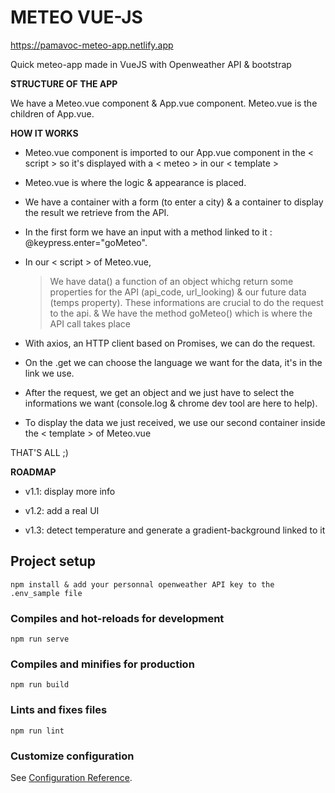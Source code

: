 # METEO VUE-JS 

https://pamavoc-meteo-app.netlify.app

Quick meteo-app made in VueJS with Openweather API & bootstrap

<b>STRUCTURE OF THE APP</b>

We have a Meteo.vue component & App.vue component.
Meteo.vue is the children of App.vue.


<b>HOW IT WORKS</b>

- Meteo.vue component is imported to our App.vue component in the < script > so it's displayed with a < meteo > in our < template >
- Meteo.vue is where the logic & appearance is placed.
- We have a container with a form (to enter a city) & a container to display the result we retrieve from the API.
- In the first form we have an input with a method linked to it : @keypress.enter="goMeteo". 

- In our < script > of Meteo.vue, 
    > We have data() a function of an object whichg return some properties for the API (api_code, url_looking) & our future data (temps property). These informations are crucial to do the request to the api.
    > &  We have the method goMeteo() which is where the API call takes place
 
- With axios, an HTTP client based on Promises, we can do the request.
- On the .get we can choose the language we want for the data, it's in the link we use.
- After the request, we get an object and we just have to select the informations we want (console.log & chrome dev tool are here to help).
- To display the data we just received, we use our second container inside the < template > of Meteo.vue

THAT'S ALL ;)

<b>ROADMAP</b>

- v1.1: display more info

- v1.2: add a real UI

- v1.3: detect temperature and generate a gradient-background linked to it



## Project setup
```
npm install & add your personnal openweather API key to the .env_sample file
```

### Compiles and hot-reloads for development
```
npm run serve
```

### Compiles and minifies for production
```
npm run build
```

### Lints and fixes files
```
npm run lint
```

### Customize configuration
See [Configuration Reference](https://cli.vuejs.org/config/).
